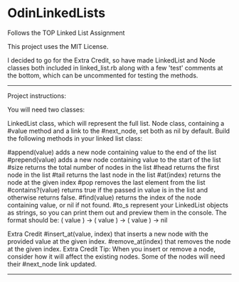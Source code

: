 # OdinLinkedLists

Follows the TOP Linked List Assignment

This project uses the MIT License.

I decided to go for the Extra Credit, so have made LinkedList and Node classes both included in linked_list.rb along with a few 'test' comments at the bottom, which can be uncommented for testing the methods.

----------------------

Project instructions:

You will need two classes:

LinkedList class, which will represent the full list.
Node class, containing a #value method and a link to the #next_node, set both as nil by default.
Build the following methods in your linked list class:

#append(value) adds a new node containing value to the end of the list
#prepend(value) adds a new node containing value to the start of the list
#size returns the total number of nodes in the list
#head returns the first node in the list
#tail returns the last node in the list
#at(index) returns the node at the given index
#pop removes the last element from the list
#contains?(value) returns true if the passed in value is in the list and otherwise returns false.
#find(value) returns the index of the node containing value, or nil if not found.
#to_s represent your LinkedList objects as strings, so you can print them out and preview them in the console. The format should be: ( value ) -> ( value ) -> ( value ) -> nil

Extra Credit
#insert_at(value, index) that inserts a new node with the provided value at the given index.
#remove_at(index) that removes the node at the given index.
Extra Credit Tip: When you insert or remove a node, consider how it will affect the existing nodes. Some of the nodes will need their #next_node link updated.

-------------------------
